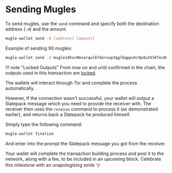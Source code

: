 
# Sending Mugles

To send mugles, use the `send` command and specify both the destination address (`-d`) and the amount.

```bash
mugle-wallet send -d [address] [amount]
```

Example of sending 90 mugles:

```bash
mugle-wallet send -d mugle1dhvv9mvarqwl6fderuxp3qgl6qppvhc9p4u24347ec0mvgg6342q4w6x56 90
```

!!! note "Locked Outputs"
    From now on and until confirmed in the chain, the outputs used in this transaction are [locked](../wallet-handbook.md#cancel).

The wallets will interact through Tor and complete the process automatically.

However, If the connection wasn't successful, your wallet will output a Slatepack message which you need to provide the receiver with. The receiver then uses the `receive` command to process it (as demonstrated earlier), and returns back a Slatepack he produced himself.

Simply type the following command:

```bash
mugle-wallet finalize
```

And enter into the prompt the Slatepack message you got from the receiver.

Your wallet will complete the transaction building process and post it to the network, along with a fee, to be included in an upcoming block. Celebrate this milestone with an unapologizing smile ツ
